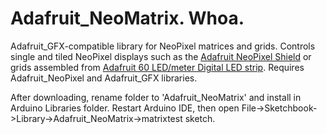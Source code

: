 Adafruit_NeoMatrix. Whoa.
=========================

Adafruit_GFX-compatible library for NeoPixel matrices and grids. Controls single and tiled NeoPixel displays such as the [Adafruit NeoPixel Shield][shield] or grids assembled from [Adafruit 60 LED/meter Digital LED strip][strip]. Requires Adafruit_NeoPixel and Adafruit_GFX libraries.

After downloading, rename folder to 'Adafruit_NeoMatrix' and install in Arduino Libraries folder. Restart Arduino IDE, then open File->Sketchbook->Library->Adafruit_NeoMatrix->matrixtest sketch.

[shield]: http://adafruit.com/products/1430
[strip]:  http://adafruit.com/products/1138
